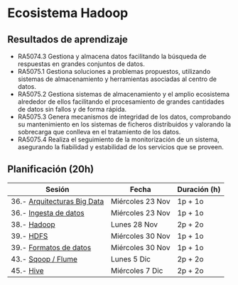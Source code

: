 # Ecosistema Hadoop

## Resultados de aprendizaje

* RA5074.3 Gestiona y almacena datos facilitando la búsqueda de respuestas en grandes conjuntos de datos.
* RA5075.1 Gestiona soluciones a problemas propuestos, utilizando sistemas de almacenamiento y herramientas asociadas al centro de datos.  
* RA5075.2 Gestiona sistemas de almacenamiento y el amplio ecosistema alrededor de ellos facilitando el procesamiento de grandes cantidades de datos sin fallos y de forma rápida.  
* RA5075.3 Genera mecanismos de integridad de los datos, comprobando su mantenimiento en los sistemas de ficheros distribuidos y valorando la sobrecarga que conlleva en el tratamiento de los datos.
* RA5075.4 Realiza el seguimiento de la monitorización de un sistema, asegurando la fiabilidad y estabilidad de los servicios que se proveen.

## Planificación (20h)

| Sesión                                  | Fecha             | Duración (h) |
| ---------                               | -----             | --------- |
| 36.- [Arquitecturas Big Data](01arq.md) | Miércoles 23 Nov  | 1p + 1o   |
| 36.- [Ingesta de datos](02etl.md)       | Miércoles 23 Nov  | 1p + 1o   |
| 38.- [Hadoop](03hadoop.md)              | Lunes 28 Nov      | 2p + 2o   |
| 39.- [HDFS](04hdfs.md)                  | Miércoles 30 Nov  | 1p + 1o   |
| 39.- [Formatos de datos](04formatos.md) | Miércoles 30 Nov  | 1p + 1o   |
| 43.- [Sqoop / Flume](05flume.md)        | Lunes 5 Dic       | 2p + 2o   |
| 45.- [Hive](06hive.md)                  | Miércoles 7 Dic   | 2p + 2o   |
